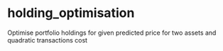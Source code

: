 # holding_optimisation
Optimise portfolio holdings for given predicted price for two assets and quadratic transactions cost
